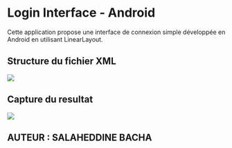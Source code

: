 <h1>Login Interface - Android</h1>
<p>Cette application propose une interface de connexion simple développée en Android en utilisant LinearLayout.</p>
<h2>Structure du fichier XML</h2>
<img src="res/drawable/emsi.jpg">
<h2>Capture du resultat</h2>
<img src="res/drawable/CAPTURE.jpg">
<h2>AUTEUR : SALAHEDDINE BACHA</h2>
